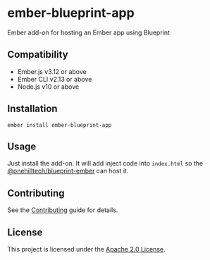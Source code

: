 ember-blueprint-app
==============================================================================

Ember add-on for hosting an Ember app using Blueprint

Compatibility
------------------------------------------------------------------------------

* Ember.js v3.12 or above
* Ember CLI v2.13 or above
* Node.js v10 or above


Installation
------------------------------------------------------------------------------

```
ember install ember-blueprint-app
```


Usage
------------------------------------------------------------------------------

Just install the add-on. It will add inject code into `index.html` so the 
[@onehilltech/blueprint-ember](https://github.com/onehilltech/blueprint/packages/blueprint-ember)
can host it.


Contributing
------------------------------------------------------------------------------

See the [Contributing](CONTRIBUTING.md) guide for details.


License
------------------------------------------------------------------------------

This project is licensed under the [Apache 2.0 License](LICENSE.md).
